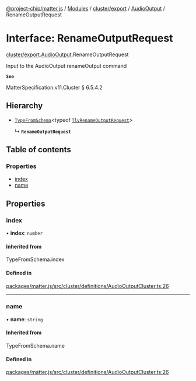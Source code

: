 [@project-chip/matter.js](../README.md) / [Modules](../modules.md) / [cluster/export](../modules/cluster_export.md) / [AudioOutput](../modules/cluster_export.AudioOutput.md) / RenameOutputRequest

# Interface: RenameOutputRequest

[cluster/export](../modules/cluster_export.md).[AudioOutput](../modules/cluster_export.AudioOutput.md).RenameOutputRequest

Input to the AudioOutput renameOutput command

**`See`**

MatterSpecification.v11.Cluster § 6.5.4.2

## Hierarchy

- [`TypeFromSchema`](../modules/tlv_export.md#typefromschema)\<typeof [`TlvRenameOutputRequest`](../modules/cluster_export.AudioOutput.md#tlvrenameoutputrequest)\>

  ↳ **`RenameOutputRequest`**

## Table of contents

### Properties

- [index](cluster_export.AudioOutput.RenameOutputRequest.md#index)
- [name](cluster_export.AudioOutput.RenameOutputRequest.md#name)

## Properties

### index

• **index**: `number`

#### Inherited from

TypeFromSchema.index

#### Defined in

[packages/matter.js/src/cluster/definitions/AudioOutputCluster.ts:26](https://github.com/project-chip/matter.js/blob/6d3b6a5d957d88a9231d6ecab4bb41f8133112be/packages/matter.js/src/cluster/definitions/AudioOutputCluster.ts#L26)

___

### name

• **name**: `string`

#### Inherited from

TypeFromSchema.name

#### Defined in

[packages/matter.js/src/cluster/definitions/AudioOutputCluster.ts:26](https://github.com/project-chip/matter.js/blob/6d3b6a5d957d88a9231d6ecab4bb41f8133112be/packages/matter.js/src/cluster/definitions/AudioOutputCluster.ts#L26)
